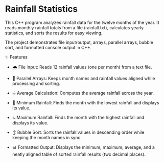 # Rainfall Statistics

This C++ program analyzes rainfall data for the twelve months of the year. It reads monthly rainfall totals from a file (rainfall.txt), calculates yearly statistics, and sorts the results for easy viewing.

The project demonstrates file input/output, arrays, parallel arrays, bubble sort, and formatted console output in C++.

✨ Features

- 🌧️ File Input: Reads 12 rainfall values (one per month) from a text file.

- 📆 Parallel Arrays: Keeps month names and rainfall values aligned while processing and sorting.

- ➗ Average Calculation: Computes the average rainfall across the year.

- 🔻 Minimum Rainfall: Finds the month with the lowest rainfall and displays its value.

- 🔝 Maximum Rainfall: Finds the month with the highest rainfall and displays its value.

- ↕️ Bubble Sort: Sorts the rainfall values in descending order while keeping the month names in sync.

- 📊 Formatted Output: Displays the minimum, maximum, average, and a neatly aligned table of sorted rainfall results (two decimal places).
